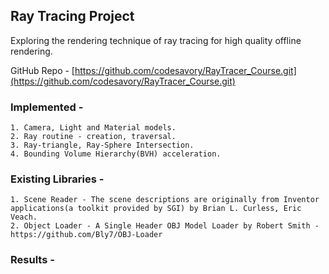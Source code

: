 ## Ray Tracing Project

Exploring the rendering technique of ray tracing for high quality offline rendering.

GitHub Repo - [https://github.com/codesavory/RayTracer_Course.git](https://github.com/codesavory/RayTracer_Course.git)

### Implemented - 
    1. Camera, Light and Material models.
    2. Ray routine - creation, traversal.
    3. Ray-triangle, Ray-Sphere Intersection.
    4. Bounding Volume Hierarchy(BVH) acceleration.

### Existing Libraries -
    1. Scene Reader - The scene descriptions are originally from Inventor applications(a toolkit provided by SGI) by Brian L. Curless, Eric Veach.
    2. Object Loader - A Single Header OBJ Model Loader by Robert Smith - https://github.com/Bly7/OBJ-Loader

### Results -
